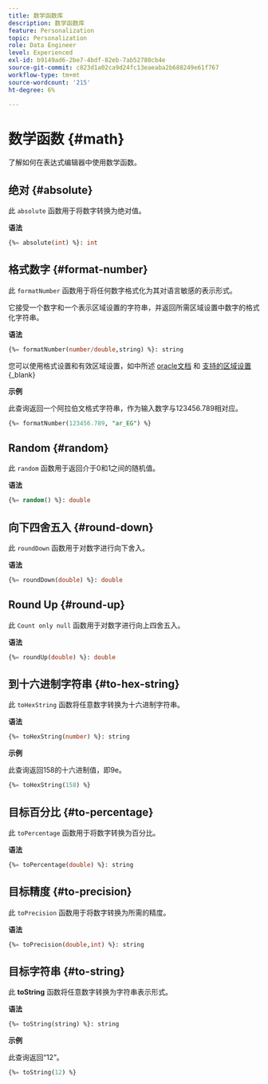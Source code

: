 ```yaml
---
title: 数学函数库
description: 数学函数库
feature: Personalization
topic: Personalization
role: Data Engineer
level: Experienced
exl-id: b9149ad6-2be7-4bdf-82eb-7ab52780cb4e
source-git-commit: c823d1a02ca9d24fc13eaeaba2b688249e61f767
workflow-type: tm+mt
source-wordcount: '215'
ht-degree: 6%

---
```


# 数学函数 {#math}

了解如何在表达式编辑器中使用数学函数。

## 绝对 {#absolute}

此 `absolute` 函数用于将数字转换为绝对值。

**语法**

```sql
{%= absolute(int) %}: int
```

## 格式数字 {#format-number}

此 `formatNumber` 函数用于将任何数字格式化为其对语言敏感的表示形式。

它接受一个数字和一个表示区域设置的字符串，并返回所需区域设置中数字的格式化字符串。

**语法**

```sql
{%= formatNumber(number/double,string) %}: string
```

您可以使用格式设置和有效区域设置，如中所述 [oracle文档](https://docs.oracle.com/javase/8/docs/api/java/util/Locale.html) 和 [支持的区域设置](https://www.oracle.com/java/technologies/javase/jdk11-suported-locales.html){_blank}

**示例**

此查询返回一个阿拉伯文格式字符串，作为输入数字与123456.789相对应。

```sql
{%= formatNumber(123456.789, "ar_EG") %}
```

## Random {#random}

此 `random` 函数用于返回介于0和1之间的随机值。

**语法**

```sql
{%= random() %}: double
```

## 向下四舍五入 {#round-down}

此 `roundDown` 函数用于对数字进行向下舍入。

**语法**

```sql
{%= roundDown(double) %}: double
```

## Round Up {#round-up}

此 `Count only null` 函数用于对数字进行向上四舍五入。

**语法**

```sql
{%= roundUp(double) %}: double
```

## 到十六进制字符串 {#to-hex-string}

此 `toHexString` 函数将任意数字转换为十六进制字符串。

**语法**

```sql
{%= toHexString(number) %}: string
```

**示例**

此查询返回158的十六进制值，即9e。

```sql
{%= toHexString(158) %}
```

## 目标百分比 {#to-percentage}

此 `toPercentage` 函数用于将数字转换为百分比。

**语法**

```sql
{%= toPercentage(double) %}: string
```

## 目标精度 {#to-precision}

此 `toPrecision` 函数用于将数字转换为所需的精度。

**语法**

```sql
{%= toPrecision(double,int) %}: string
```

## 目标字符串 {#to-string}

此 **toString** 函数将任意数字转换为字符串表示形式。

**语法**

```sql
{%= toString(string) %}: string
```

**示例**

此查询返回“12”。

```sql
{%= toString(12) %} 
```
